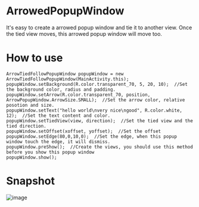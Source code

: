# ArrowedPopupWindow
It's easy to create a arrowed popup window and tie it to another view. Once the tied view moves, this arrowed popup window will move too.

# How to use

    ArrowTiedFollowPopupWindow popupWindow = new ArrowTiedFollowPopupWindow(MainActivity.this);
    popupWindow.setBackground(R.color.transparent_70, 5, 20, 10);  //Set the background color, radius and padding.
    popupWindow.setArrow(R.color.transparent_70, position, ArrowPopupWindow.ArrowSize.SMALL);  //Set the arrow color, relative posotion and size.
    popupWindow.setText("hello world\nvery nice\ngood", R.color.white, 12);  //Set the text content and color.
    popupWindow.setTiedView(view, direction);  //Set the tied view and the tied direction.
    popupWindow.setOffset(xoffset, yoffset);  //Set the offset
    popupWindow.setEdge(80,0,10,0);  //Set the edge, when this popup window touch the edge, it will dismiss.
    popupWindow.preShow();  //Create the views, you should use this method before you show this popup window
    popupWindow.show();


# Snapshot

 ![image](https://github.com/SuperJim123/ArrowedPopupWindow/raw/master/snapshot.jpg)
